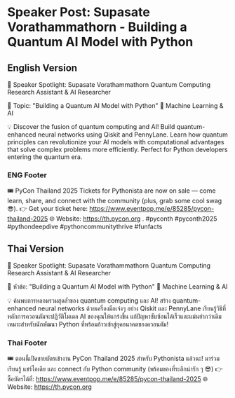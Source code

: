 # Speaker Post: Supasate Vorathammathorn - Building a Quantum AI Model with Python

## English Version

🎤 Speaker Spotlight: Supasate Vorathammathorn
Quantum Computing Research Assistant & AI Researcher

📌 Topic: "Building a Quantum AI Model with Python"
🤖 Machine Learning & AI

💡 Discover the fusion of quantum computing and AI! Build quantum-enhanced neural networks using Qiskit and PennyLane. Learn how quantum principles can revolutionize your AI models with computational advantages that solve complex problems more efficiently. Perfect for Python developers entering the quantum era.


### ENG Footer

🎟️ PyCon Thailand 2025 Tickets for Pythonista are now on sale — come learn, share, and connect with the community (plus, grab some cool swag 😎).
👉 Get your ticket here: https://www.eventpop.me/e/85285/pycon-thailand-2025
🌐 Website: https://th.pycon.org 
.
#pyconth #pyconth2025 #pythondeepdive #pythoncommunitythrive #funfacts

## Thai Version

🎤 Speaker Spotlight: Supasate Vorathammathorn
Quantum Computing Research Assistant & AI Researcher

📌 หัวข้อ: "Building a Quantum AI Model with Python"
🤖 Machine Learning & AI

💡 ค้นพบการหลอมรวมสุดล้ำของ quantum computing และ AI! สร้าง quantum-enhanced neural networks ด้วยเครื่องมือเจ๋งๆ อย่าง Qiskit และ PennyLane เรียนรู้วิธีที่หลักการควอนตัมจะปฏิวัติโมเดล AI ของคุณให้แกร่งขึ้น แก้ปัญหาซับซ้อนได้เร็วและแม่นยำกว่าเดิม เหมาะสำหรับนักพัฒนา Python ที่พร้อมก้าวเข้าสู่ยุคอนาคตของควอนตัม!


### Thai Footer
🎟️ ตอนนี้เปิดขายบัตรเข้างาน PyCon Thailand 2025 สำหรับ Pythonista แล้วนะ!
มาร่วมเรียนรู้ แชร์ไอเดีย และ connect กับ Python community (พร้อมของที่ระลึกน่ารัก ๆ 😎)
👉 ซื้อบัตรได้ที่: https://www.eventpop.me/e/85285/pycon-thailand-2025
🌐 Website: https://th.pycon.org